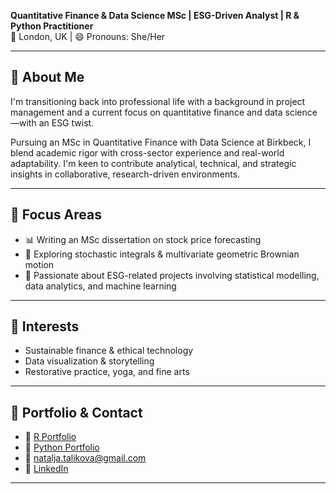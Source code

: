 **Quantitative Finance & Data Science MSc | ESG-Driven Analyst | R & Python Practitioner**  
📍 London, UK | 😄 Pronouns: She/Her  

---

## 👋 About Me

I'm transitioning back into professional life with a background in project management and a current focus on quantitative finance and data science—with an ESG twist.  

Pursuing an MSc in Quantitative Finance with Data Science at Birkbeck, I blend academic rigor with cross-sector experience and real-world adaptability. I'm keen to contribute analytical, technical, and strategic insights in collaborative, research-driven environments.

---

## 🧠 Focus Areas

- 📊 Writing an MSc dissertation on stock price forecasting  
- 🧮 Exploring stochastic integrals & multivariate geometric Brownian motion  
- 🌱 Passionate about ESG-related projects involving statistical modelling, data analytics, and machine learning  

---

## 🌿 Interests

- Sustainable finance & ethical technology  
- Data visualization & storytelling  
- Restorative practice, yoga, and fine arts  

---

## 🔗 Portfolio & Contact

- 📁 [R Portfolio](https://github.com/NataljaTalikova/Statistical-Learning-with-R)  
- 📂 [Python Portfolio](https://github.com/NataljaTalikova/ExponentialPro)  
- 📧 natalja.talikova@gmail.com  
- 🔗 [LinkedIn](https://www.linkedin.com/in/natalia-talikova/)  

---
